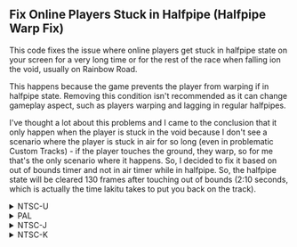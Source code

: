 ## Fix Online Players Stuck in Halfpipe (Halfpipe Warp Fix)

This code fixes the issue where online players get stuck in halfpipe state on your screen for a very long time or for the rest of the race when falling ion the void, usually on Rainbow Road.

This happens because the game prevents the player from warping if in halfpipe state. Removing this condition isn't recommended as it can change gameplay aspect, such as players warping and lagging in regular halfpipes.

I've thought a lot about this problems and I came to the conclusion that it only happen when the player is stuck in the void because I don't see a scenario where the player is stuck in air for so long (even in problematic Custom Tracks) - if the player touches the ground, they warp, so for me that's the only scenario where it happens.
So, I decided to fix it based on out of bounds timer and not in air timer while in halfpipe. So, the halfpipe state will be cleared 130 frames after touching out of bounds (2:10 seconds, which is actually the time lakitu takes to put you back on the track).

<details>
<summary>NTSC-U</summary>

If you want to make it based on air time in halfpipe instead, replace A81F0056 with 8004001C and change the time (2C000052 to 2C00XXXX). 

Additionally, because of where I hook the code, you can have the warp happen in halfpipe without clearing the state, just replace 91640008 with 60000000. Be aware that it will only warp based on the timer

```powerpc
C2585734 00000005
81640008 556C056B
41820018 A81F0056
2C000052 4180000C
556B05A8 91640008
7D645B78 00000000
```
</details>

<details>
<summary>PAL</summary>

If you want to make it based on air time in halfpipe instead, replace A81F0056 with 8004001C and change the time (2C000052 to 2C00XXXX). 

Additionally, because of where I hook the code, you can have the warp happen in halfpipe without clearing the state, just replace 91640008 with 60000000. Be aware that it will only warp based on the timer

```powerpc
C258BF58 00000005
81640008 556C056B
41820018 A81F0056
2C000052 4180000C
556B05A8 91640008
7D645B78 00000000
```
</details>

<details>
<summary>NTSC-J</summary>

If you want to make it based on air time in halfpipe instead, replace A81F0056 with 8004001C and change the time (2C000052 to 2C00XXXX). 

Additionally, because of where I hook the code, you can have the warp happen in halfpipe without clearing the state, just replace 91640008 with 60000000. Be aware that it will only warp based on the timer

```powerpc
C258B8D8 00000005
81640008 556C056B
41820018 A81F0056
2C000052 4180000C
556B05A8 91640008
7D645B78 00000000
```
</details>

<details>
<summary>NTSC-K</summary>

If you want to make it based on air time in halfpipe instead, replace A81F0056 with 8004001C and change the time (2C000052 to 2C00XXXX). 

Additionally, because of where I hook the code, you can have the warp happen in halfpipe without clearing the state, just replace 91640008 with 60000000. Be aware that it will only warp based on the timer

```powerpc
C2579FB0 00000005
81640008 556C056B
41820018 A81F0056
2C000052 4180000C
556B05A8 91640008
7D645B78 00000000
```
</details>